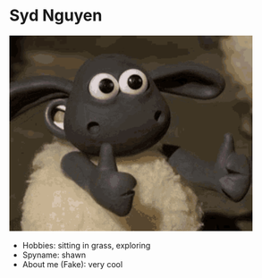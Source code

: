 # Syd Nguyen

![Path to an image](sheep.png)

- Hobbies: sitting in grass, exploring
- Spyname: shawn
- About me (Fake): very cool